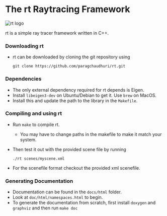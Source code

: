 # The rt Raytracing Framework


![rt logo](https://github.com/paragchaudhuri/rt/blob/master/doc/rt-logo-small.jpg?raw=true)

rt is a simple ray tracer framework written in C++. 

### Downloading rt

- rt can be downloaded by cloning the git repository using

  `git clone https://github.com/paragchaudhuri/rt.git`

### Dependencies

- The only external dependency required for rt depends is Eigen.
- Install `libeigen3-dev` on Ubuntu/Debian to get it. Use `brew` on MacOS.  
- Install this and update the path to the library in the `Makefile`.

### Compiling and using rt

- Run `make` to compile rt. 

  - You may have to change paths in the makefile to make it match your system.

- Then test it out with the provided scene file by running

  `./rt scenes/myscene.xml`

- For the scenefile format checkout the provided xml scenefile.


### Generating Documentation
- Documentation can be found in the `docs/html` folder. 
- Look at `doc/html/namespaces.html` to begin.
- To generate the documentation from scratch, first install `doxygen` and `graphviz` and then run
  `make doc`


